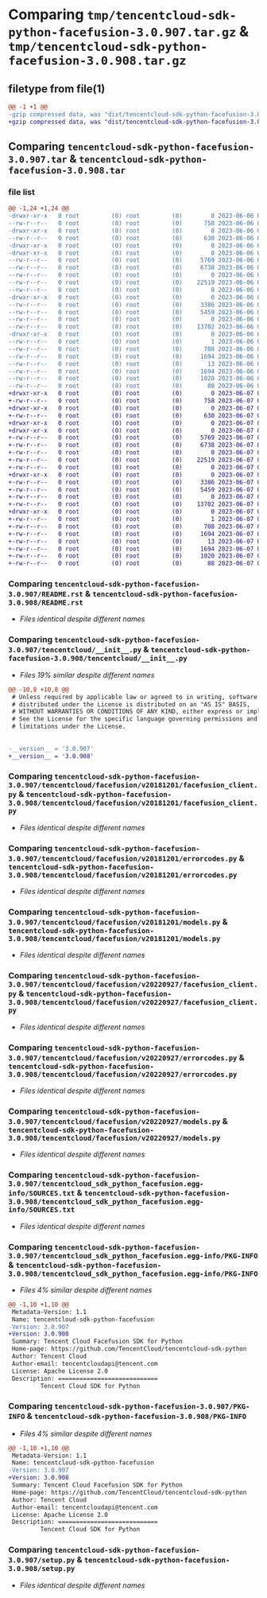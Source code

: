 # Comparing `tmp/tencentcloud-sdk-python-facefusion-3.0.907.tar.gz` & `tmp/tencentcloud-sdk-python-facefusion-3.0.908.tar.gz`

## filetype from file(1)

```diff
@@ -1 +1 @@
-gzip compressed data, was "dist/tencentcloud-sdk-python-facefusion-3.0.907.tar", last modified: Tue Jun  6 02:26:57 2023, max compression
+gzip compressed data, was "dist/tencentcloud-sdk-python-facefusion-3.0.908.tar", last modified: Wed Jun  7 00:24:23 2023, max compression
```

## Comparing `tencentcloud-sdk-python-facefusion-3.0.907.tar` & `tencentcloud-sdk-python-facefusion-3.0.908.tar`

### file list

```diff
@@ -1,24 +1,24 @@
-drwxr-xr-x   0 root         (0) root         (0)        0 2023-06-06 02:26:57.000000 tencentcloud-sdk-python-facefusion-3.0.907/
--rw-r--r--   0 root         (0) root         (0)      758 2023-06-06 02:26:57.000000 tencentcloud-sdk-python-facefusion-3.0.907/README.rst
-drwxr-xr-x   0 root         (0) root         (0)        0 2023-06-06 02:26:57.000000 tencentcloud-sdk-python-facefusion-3.0.907/tencentcloud/
--rw-r--r--   0 root         (0) root         (0)      630 2023-06-06 02:26:57.000000 tencentcloud-sdk-python-facefusion-3.0.907/tencentcloud/__init__.py
-drwxr-xr-x   0 root         (0) root         (0)        0 2023-06-06 02:26:57.000000 tencentcloud-sdk-python-facefusion-3.0.907/tencentcloud/facefusion/
-drwxr-xr-x   0 root         (0) root         (0)        0 2023-06-06 02:26:57.000000 tencentcloud-sdk-python-facefusion-3.0.907/tencentcloud/facefusion/v20181201/
--rw-r--r--   0 root         (0) root         (0)     5769 2023-06-06 02:26:57.000000 tencentcloud-sdk-python-facefusion-3.0.907/tencentcloud/facefusion/v20181201/facefusion_client.py
--rw-r--r--   0 root         (0) root         (0)     6738 2023-06-06 02:26:57.000000 tencentcloud-sdk-python-facefusion-3.0.907/tencentcloud/facefusion/v20181201/errorcodes.py
--rw-r--r--   0 root         (0) root         (0)        0 2023-06-06 02:26:57.000000 tencentcloud-sdk-python-facefusion-3.0.907/tencentcloud/facefusion/v20181201/__init__.py
--rw-r--r--   0 root         (0) root         (0)    22519 2023-06-06 02:26:57.000000 tencentcloud-sdk-python-facefusion-3.0.907/tencentcloud/facefusion/v20181201/models.py
--rw-r--r--   0 root         (0) root         (0)        0 2023-06-06 02:26:57.000000 tencentcloud-sdk-python-facefusion-3.0.907/tencentcloud/facefusion/__init__.py
-drwxr-xr-x   0 root         (0) root         (0)        0 2023-06-06 02:26:57.000000 tencentcloud-sdk-python-facefusion-3.0.907/tencentcloud/facefusion/v20220927/
--rw-r--r--   0 root         (0) root         (0)     3386 2023-06-06 02:26:57.000000 tencentcloud-sdk-python-facefusion-3.0.907/tencentcloud/facefusion/v20220927/facefusion_client.py
--rw-r--r--   0 root         (0) root         (0)     5459 2023-06-06 02:26:57.000000 tencentcloud-sdk-python-facefusion-3.0.907/tencentcloud/facefusion/v20220927/errorcodes.py
--rw-r--r--   0 root         (0) root         (0)        0 2023-06-06 02:26:57.000000 tencentcloud-sdk-python-facefusion-3.0.907/tencentcloud/facefusion/v20220927/__init__.py
--rw-r--r--   0 root         (0) root         (0)    13702 2023-06-06 02:26:57.000000 tencentcloud-sdk-python-facefusion-3.0.907/tencentcloud/facefusion/v20220927/models.py
-drwxr-xr-x   0 root         (0) root         (0)        0 2023-06-06 02:26:57.000000 tencentcloud-sdk-python-facefusion-3.0.907/tencentcloud_sdk_python_facefusion.egg-info/
--rw-r--r--   0 root         (0) root         (0)        1 2023-06-06 02:26:57.000000 tencentcloud-sdk-python-facefusion-3.0.907/tencentcloud_sdk_python_facefusion.egg-info/dependency_links.txt
--rw-r--r--   0 root         (0) root         (0)      708 2023-06-06 02:26:57.000000 tencentcloud-sdk-python-facefusion-3.0.907/tencentcloud_sdk_python_facefusion.egg-info/SOURCES.txt
--rw-r--r--   0 root         (0) root         (0)     1694 2023-06-06 02:26:57.000000 tencentcloud-sdk-python-facefusion-3.0.907/tencentcloud_sdk_python_facefusion.egg-info/PKG-INFO
--rw-r--r--   0 root         (0) root         (0)       13 2023-06-06 02:26:57.000000 tencentcloud-sdk-python-facefusion-3.0.907/tencentcloud_sdk_python_facefusion.egg-info/top_level.txt
--rw-r--r--   0 root         (0) root         (0)     1694 2023-06-06 02:26:57.000000 tencentcloud-sdk-python-facefusion-3.0.907/PKG-INFO
--rw-r--r--   0 root         (0) root         (0)     1020 2023-06-06 02:26:57.000000 tencentcloud-sdk-python-facefusion-3.0.907/setup.py
--rw-r--r--   0 root         (0) root         (0)       88 2023-06-06 02:26:57.000000 tencentcloud-sdk-python-facefusion-3.0.907/setup.cfg
+drwxr-xr-x   0 root         (0) root         (0)        0 2023-06-07 00:24:23.000000 tencentcloud-sdk-python-facefusion-3.0.908/
+-rw-r--r--   0 root         (0) root         (0)      758 2023-06-07 00:24:23.000000 tencentcloud-sdk-python-facefusion-3.0.908/README.rst
+drwxr-xr-x   0 root         (0) root         (0)        0 2023-06-07 00:24:23.000000 tencentcloud-sdk-python-facefusion-3.0.908/tencentcloud/
+-rw-r--r--   0 root         (0) root         (0)      630 2023-06-07 00:24:23.000000 tencentcloud-sdk-python-facefusion-3.0.908/tencentcloud/__init__.py
+drwxr-xr-x   0 root         (0) root         (0)        0 2023-06-07 00:24:23.000000 tencentcloud-sdk-python-facefusion-3.0.908/tencentcloud/facefusion/
+drwxr-xr-x   0 root         (0) root         (0)        0 2023-06-07 00:24:23.000000 tencentcloud-sdk-python-facefusion-3.0.908/tencentcloud/facefusion/v20181201/
+-rw-r--r--   0 root         (0) root         (0)     5769 2023-06-07 00:24:23.000000 tencentcloud-sdk-python-facefusion-3.0.908/tencentcloud/facefusion/v20181201/facefusion_client.py
+-rw-r--r--   0 root         (0) root         (0)     6738 2023-06-07 00:24:23.000000 tencentcloud-sdk-python-facefusion-3.0.908/tencentcloud/facefusion/v20181201/errorcodes.py
+-rw-r--r--   0 root         (0) root         (0)        0 2023-06-07 00:24:23.000000 tencentcloud-sdk-python-facefusion-3.0.908/tencentcloud/facefusion/v20181201/__init__.py
+-rw-r--r--   0 root         (0) root         (0)    22519 2023-06-07 00:24:23.000000 tencentcloud-sdk-python-facefusion-3.0.908/tencentcloud/facefusion/v20181201/models.py
+-rw-r--r--   0 root         (0) root         (0)        0 2023-06-07 00:24:23.000000 tencentcloud-sdk-python-facefusion-3.0.908/tencentcloud/facefusion/__init__.py
+drwxr-xr-x   0 root         (0) root         (0)        0 2023-06-07 00:24:23.000000 tencentcloud-sdk-python-facefusion-3.0.908/tencentcloud/facefusion/v20220927/
+-rw-r--r--   0 root         (0) root         (0)     3386 2023-06-07 00:24:23.000000 tencentcloud-sdk-python-facefusion-3.0.908/tencentcloud/facefusion/v20220927/facefusion_client.py
+-rw-r--r--   0 root         (0) root         (0)     5459 2023-06-07 00:24:23.000000 tencentcloud-sdk-python-facefusion-3.0.908/tencentcloud/facefusion/v20220927/errorcodes.py
+-rw-r--r--   0 root         (0) root         (0)        0 2023-06-07 00:24:23.000000 tencentcloud-sdk-python-facefusion-3.0.908/tencentcloud/facefusion/v20220927/__init__.py
+-rw-r--r--   0 root         (0) root         (0)    13702 2023-06-07 00:24:23.000000 tencentcloud-sdk-python-facefusion-3.0.908/tencentcloud/facefusion/v20220927/models.py
+drwxr-xr-x   0 root         (0) root         (0)        0 2023-06-07 00:24:23.000000 tencentcloud-sdk-python-facefusion-3.0.908/tencentcloud_sdk_python_facefusion.egg-info/
+-rw-r--r--   0 root         (0) root         (0)        1 2023-06-07 00:24:23.000000 tencentcloud-sdk-python-facefusion-3.0.908/tencentcloud_sdk_python_facefusion.egg-info/dependency_links.txt
+-rw-r--r--   0 root         (0) root         (0)      708 2023-06-07 00:24:23.000000 tencentcloud-sdk-python-facefusion-3.0.908/tencentcloud_sdk_python_facefusion.egg-info/SOURCES.txt
+-rw-r--r--   0 root         (0) root         (0)     1694 2023-06-07 00:24:23.000000 tencentcloud-sdk-python-facefusion-3.0.908/tencentcloud_sdk_python_facefusion.egg-info/PKG-INFO
+-rw-r--r--   0 root         (0) root         (0)       13 2023-06-07 00:24:23.000000 tencentcloud-sdk-python-facefusion-3.0.908/tencentcloud_sdk_python_facefusion.egg-info/top_level.txt
+-rw-r--r--   0 root         (0) root         (0)     1694 2023-06-07 00:24:23.000000 tencentcloud-sdk-python-facefusion-3.0.908/PKG-INFO
+-rw-r--r--   0 root         (0) root         (0)     1020 2023-06-07 00:24:23.000000 tencentcloud-sdk-python-facefusion-3.0.908/setup.py
+-rw-r--r--   0 root         (0) root         (0)       88 2023-06-07 00:24:23.000000 tencentcloud-sdk-python-facefusion-3.0.908/setup.cfg
```

### Comparing `tencentcloud-sdk-python-facefusion-3.0.907/README.rst` & `tencentcloud-sdk-python-facefusion-3.0.908/README.rst`

 * *Files identical despite different names*

### Comparing `tencentcloud-sdk-python-facefusion-3.0.907/tencentcloud/__init__.py` & `tencentcloud-sdk-python-facefusion-3.0.908/tencentcloud/__init__.py`

 * *Files 19% similar despite different names*

```diff
@@ -10,8 +10,8 @@
 # Unless required by applicable law or agreed to in writing, software
 # distributed under the License is distributed on an "AS IS" BASIS,
 # WITHOUT WARRANTIES OR CONDITIONS OF ANY KIND, either express or implied.
 # See the License for the specific language governing permissions and
 # limitations under the License.
 
 
-__version__ = '3.0.907'
+__version__ = '3.0.908'
```

### Comparing `tencentcloud-sdk-python-facefusion-3.0.907/tencentcloud/facefusion/v20181201/facefusion_client.py` & `tencentcloud-sdk-python-facefusion-3.0.908/tencentcloud/facefusion/v20181201/facefusion_client.py`

 * *Files identical despite different names*

### Comparing `tencentcloud-sdk-python-facefusion-3.0.907/tencentcloud/facefusion/v20181201/errorcodes.py` & `tencentcloud-sdk-python-facefusion-3.0.908/tencentcloud/facefusion/v20181201/errorcodes.py`

 * *Files identical despite different names*

### Comparing `tencentcloud-sdk-python-facefusion-3.0.907/tencentcloud/facefusion/v20181201/models.py` & `tencentcloud-sdk-python-facefusion-3.0.908/tencentcloud/facefusion/v20181201/models.py`

 * *Files identical despite different names*

### Comparing `tencentcloud-sdk-python-facefusion-3.0.907/tencentcloud/facefusion/v20220927/facefusion_client.py` & `tencentcloud-sdk-python-facefusion-3.0.908/tencentcloud/facefusion/v20220927/facefusion_client.py`

 * *Files identical despite different names*

### Comparing `tencentcloud-sdk-python-facefusion-3.0.907/tencentcloud/facefusion/v20220927/errorcodes.py` & `tencentcloud-sdk-python-facefusion-3.0.908/tencentcloud/facefusion/v20220927/errorcodes.py`

 * *Files identical despite different names*

### Comparing `tencentcloud-sdk-python-facefusion-3.0.907/tencentcloud/facefusion/v20220927/models.py` & `tencentcloud-sdk-python-facefusion-3.0.908/tencentcloud/facefusion/v20220927/models.py`

 * *Files identical despite different names*

### Comparing `tencentcloud-sdk-python-facefusion-3.0.907/tencentcloud_sdk_python_facefusion.egg-info/SOURCES.txt` & `tencentcloud-sdk-python-facefusion-3.0.908/tencentcloud_sdk_python_facefusion.egg-info/SOURCES.txt`

 * *Files identical despite different names*

### Comparing `tencentcloud-sdk-python-facefusion-3.0.907/tencentcloud_sdk_python_facefusion.egg-info/PKG-INFO` & `tencentcloud-sdk-python-facefusion-3.0.908/tencentcloud_sdk_python_facefusion.egg-info/PKG-INFO`

 * *Files 4% similar despite different names*

```diff
@@ -1,10 +1,10 @@
 Metadata-Version: 1.1
 Name: tencentcloud-sdk-python-facefusion
-Version: 3.0.907
+Version: 3.0.908
 Summary: Tencent Cloud Facefusion SDK for Python
 Home-page: https://github.com/TencentCloud/tencentcloud-sdk-python
 Author: Tencent Cloud
 Author-email: tencentcloudapi@tencent.com
 License: Apache License 2.0
 Description: ============================
         Tencent Cloud SDK for Python
```

### Comparing `tencentcloud-sdk-python-facefusion-3.0.907/PKG-INFO` & `tencentcloud-sdk-python-facefusion-3.0.908/PKG-INFO`

 * *Files 4% similar despite different names*

```diff
@@ -1,10 +1,10 @@
 Metadata-Version: 1.1
 Name: tencentcloud-sdk-python-facefusion
-Version: 3.0.907
+Version: 3.0.908
 Summary: Tencent Cloud Facefusion SDK for Python
 Home-page: https://github.com/TencentCloud/tencentcloud-sdk-python
 Author: Tencent Cloud
 Author-email: tencentcloudapi@tencent.com
 License: Apache License 2.0
 Description: ============================
         Tencent Cloud SDK for Python
```

### Comparing `tencentcloud-sdk-python-facefusion-3.0.907/setup.py` & `tencentcloud-sdk-python-facefusion-3.0.908/setup.py`

 * *Files identical despite different names*

